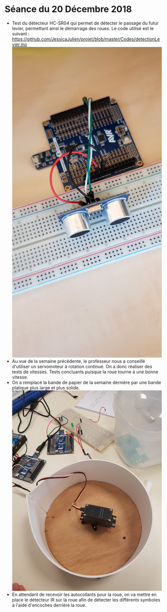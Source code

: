 # Séance du 20 Décembre 2018

* Test du détecteur HC-SR04 qui permet de détecter le passage du futur levier, permettant ainsi le démarrage des roues.
Le code utilisé est le suivant : 
https://github.com/JessicaJulien/projet/blob/master/Codes/detectionLevier.ino
![alt text](https://github.com/JessicaJulien/projet/blob/master/Documentation/detecteurHC-SR04PourLevier.jpg "détecte le passage du levier")
* Au vue de la semaine précédente, le professeur nous a conseillé d'utiliser un servomoteur à rotation continue. On a donc réaliser des tests de vitesses. Tests concluants puisque la roue tourne à une bonne vitesse.
* On a remplacé la bande de papier de la semaine dernière par une bande platique plus large et plus solide.
![alt text](https://github.com/JessicaJulien/projet/blob/master/Documentation/premiereroue.jpg "roue avec servomoteur et bande plastique")
* En attendant de recevoir les autocollants pour la roue, on va mettre en place le détecteur IR sur la roue afin de détecter les différents symboles à l'aide d'encoches derrière la roue.
